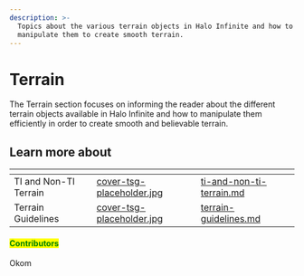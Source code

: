 ```yaml
---
description: >-
  Topics about the various terrain objects in Halo Infinite and how to
  manipulate them to create smooth terrain.
---
```


# Terrain

The Terrain section focuses on informing the reader about the different terrain objects available in Halo Infinite and how to manipulate them efficiently in order to create smooth and believable terrain.



## Learn more about

<table data-view="cards"><thead><tr><th></th><th data-hidden data-card-cover data-type="files"></th><th data-hidden data-card-target data-type="content-ref"></th></tr></thead><tbody><tr><td>TI and Non-TI Terrain</td><td><a href="../../../../.gitbook/assets/cover-tsg-placeholder.jpg">cover-tsg-placeholder.jpg</a></td><td><a href="ti-and-non-ti-terrain.md">ti-and-non-ti-terrain.md</a></td></tr><tr><td>Terrain Guidelines</td><td><a href="../../../../.gitbook/assets/cover-tsg-placeholder.jpg">cover-tsg-placeholder.jpg</a></td><td><a href="terrain-guidelines.md">terrain-guidelines.md</a></td></tr></tbody></table>



#### <mark style="color:green;">Contributors</mark>

Okom

